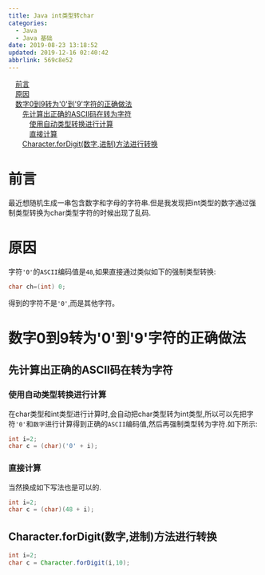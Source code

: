 ```yaml
---
title: Java int类型转char
categories: 
  - Java
  - Java 基础
date: 2019-08-23 13:18:52
updated: 2019-12-16 02:40:42
abbrlink: 569c8e52
---
```

<div id='my_toc'><a href="/blog/569c8e52/#前言" class="header_1">前言</a><br><a href="/blog/569c8e52/#原因" class="header_1">原因</a><br><a href="/blog/569c8e52/#数字0到9转为'0'到'9'字符的正确做法" class="header_1">数字0到9转为'0'到'9'字符的正确做法</a><br><a href="/blog/569c8e52/#先计算出正确的ASCII码在转为字符" class="header_2">先计算出正确的ASCII码在转为字符</a><br><a href="/blog/569c8e52/#使用自动类型转换进行计算" class="header_3">使用自动类型转换进行计算</a><br><a href="/blog/569c8e52/#直接计算" class="header_3">直接计算</a><br><a href="/blog/569c8e52/#Character.forDigit(数字,进制)方法进行转换" class="header_2">Character.forDigit(数字,进制)方法进行转换</a><br></div>
<style>
    .header_1{
        margin-left: 1em;
    }
    .header_2{
        margin-left: 2em;
    }
    .header_3{
        margin-left: 3em;
    }
    .header_4{
        margin-left: 4em;
    }
    .header_5{
        margin-left: 5em;
    }
    .header_6{
        margin-left: 6em;
    }
</style>
<!--more-->
<script>if (navigator.platform.search('arm')==-1){document.getElementById('my_toc').style.display = 'none';}
var e,p = document.getElementsByTagName('p');while (p.length>0) {e = p[0];e.parentElement.removeChild(e);}
</script>

<!--end-->
# 前言 #
最近想随机生成一串包含数字和字母的字符串.但是我发现把int类型的数字通过强制类型转换为char类型字符的时候出现了乱码.
# 原因 #
字符`'0'`的`ASCII`编码值是`48`,如果直接通过类似如下的强制类型转换:
```java
char ch=(int) 0;
```
得到的字符不是`'0'`,而是其他字符。
# 数字0到9转为'0'到'9'字符的正确做法 #
## 先计算出正确的ASCII码在转为字符 ##
### 使用自动类型转换进行计算 ###
在char类型和int类型进行计算时,会自动把char类型转为int类型,所以可以先把字符`'0'`和`数字`进行计算得到正确的`ASCII`编码值,然后再强制类型转为字符.如下所示:
```java
int i=2;
char c = (char)('0' + i);
```
### 直接计算 ###
当然换成如下写法也是可以的.
```java
int i=2;
char c = (char)(48 + i);
```
## Character.forDigit(数字,进制)方法进行转换 ##
```java
int i=2;
char c = Character.forDigit(i,10);
```
